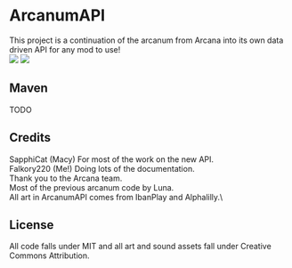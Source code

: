 # ArcanumAPI

This project is a continuation of the arcanum from Arcana into its own data driven API for any mod to use!\
[![](https://img.shields.io/discord/1018212534446198914?label=Discord&logo=Discord&logoColor=ffffff)](https://discord.gg/YtVnxw43ew)
[![](https://img.shields.io/badge/License-MIT-9cf)](https://github.com/Falkory220/ArcanumAPI/blob/1.19/LICENSE)

## Maven
TODO

## Credits
SapphiCat (Macy) For most of the work on the new API.\
Falkory220 (Me!) Doing lots of the documentation.\
Thank you to the Arcana team.\
Most of the previous arcanum code by Luna.\
All art in ArcanumAPI comes from IbanPlay and Alphalilly.\

## License
All code falls under MIT and all art and sound assets fall under Creative Commons Attribution.
